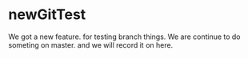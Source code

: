 # newGitTest

We got a new feature. for testing branch things.
We are continue to do someting on master.
and we will record it on here.
